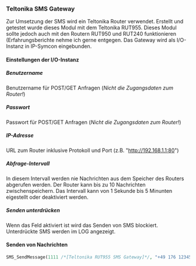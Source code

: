 ### Teltonika SMS Gateway  

Zur Umsetzung der SMS wird ein Teltonika Router verwendet. Erstellt und getestet wurde dieses Modul mit dem Teltonika RUT955. Dieses Modul sollte jedoch auch  mit den Routern RUT950 und RUT240 funktionieren (Erfahrungsberichte nehme ich gerne entgegen. 
Das Gateway wird als I/O- Instanz in IP-Symcon eingebunden. 

#### Einstellungen der I/O-Instanz

##### Benutzername
Benutzername für POST/GET Anfragen (*Nicht die Zugangsdaten zum Router!*)

##### Passwort
Passwort für POST/GET Anfragen (*Nicht die Zugangsdaten zum Router!*)

##### IP-Adresse
URL zum Router inklusive Protokoll und Port (z.B. "http://192.168.1.1:80")

##### Abfrage-Intervall
In diesem Intervall werden nie Nachrichten aus dem Speicher des Routers abgerufen werden. Der Router kann bis zu 10 Nachrichten zwischenspeichern. 
Das Intervall kann von 1 Sekunde bis 5 Minunten eigestellt oder deaktiviert werden. 

##### Senden unterdrücken
Wenn das Feld aktiviert ist wird das Senden von SMS blockiert. Unterdrückte SMS werden im LOG angezeigt. 




#### Senden von Nachrichten
```php
SMS_SendMessage(1111 /*[Teltonika RUT955 SMS Gateway]*/, "+49 176 123456", "Lorem ipsum dolor sit amet" );
```